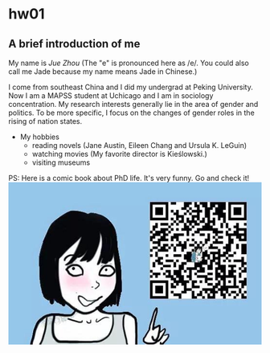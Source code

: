 # hw01

## A brief introduction of me
My name is *Jue Zhou* (The "e" is pronounced here as /e/. You could also call me Jade because my name means Jade in Chinese.) 

I come from southeast China and I did my undergrad at Peking University. Now I am a MAPSS student at Uchicago and I am in sociology concentration. My research interests generally lie in the area of gender and politics. To be more specific, I focus on the changes of gender roles in the rising of nation states. 

* My hobbies
  + reading novels (Jane Austin, Eileen Chang and Ursula K. LeGuin)
  + watching movies (My favorite director is Kieślowski.)
  + visiting museums

PS: Here is a comic book about PhD life. It's very funny. Go and check it!
![Image](comic.jpg)

